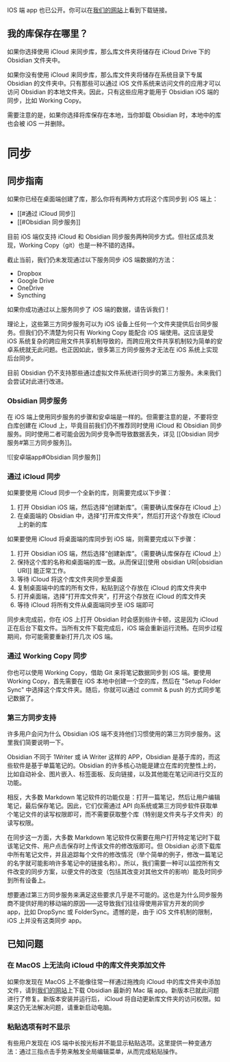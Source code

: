 IOS 端 app 也已公开。你可以在[我们的网站](https://obsidian.md/mobile)上看到下载链接。

## 我的库保存在哪里？

如果你选择使用 iCloud 来同步库，那么库文件夹将储存在 iCloud Drive 下的 Obsidian 文件夹中。

如果你没有使用 iCloud 来同步库，那么库文件夹将储存在系统目录下专属 Obsidian 的文件夹中。只有那些可以通过 iOS 文件系统来访问文件的应用才可以访问 Obsidian 的本地文件夹。因此，只有这些应用才能用于 Obsidian iOS 端的同步，比如 Working Copy。

需要注意的是，如果你选择将库保存在本地，当你卸载 Obsidian 时，本地中的库也会被 iOS 一并删除。

# 同步

## 同步指南

如果你已经在桌面端创建了库，那么你将有两种方式将这个库同步到 iOS 端上：

- [[#通过 iCloud 同步]]
- [[#Obsidian 同步服务]]

目前 iOS 端仅支持 iCloud 和 Obsidian 同步服务两种同步方式。但社区成员发现，Working Copy（git）也是一种不错的选择。

截止当前，我们仍未发现通过以下服务同步 iOS 端数据的方法：

- Dropbox
- Google Drive
- OneDrive
- Syncthing

如果你成功通过以上服务同步了 iOS 端的数据，请告诉我们！

理论上，这些第三方同步服务可以为 iOS 设备上任何一个文件夹提供后台同步服务。但我们仍不清楚为何只有 Working Copy 能配合 iOS 端使用。这应该是受 iOS 系统复杂的跨应用文件共享机制导致的，而跨应用文件共享机制较为简单的安卓系统就无此问题。也正因如此，很多第三方同步服务才无法在 iOS 系统上实现后台同步。

目前 Obsidian 仍不支持那些通过虚拟文件系统进行同步的第三方服务。未来我们会尝试对此进行改进。

### Obsidian 同步服务

在 iOS 端上使用同步服务的步骤和安卓端是一样的。但需要注意的是，不要将空白库创建在 iCloud 上，毕竟目前我们仍不推荐同时使用 iCloud 和 Obsidian 同步服务。同时使用二者可能会因为同步竞争而导致数据丢失，详见 [[Obsidian 同步服务#第三方同步服务]]。

![[安卓端app#Obsidian 同步服务]]

### 通过 iCloud 同步

如果要使用 iCloud 同步一个全新的库，则需要完成以下步骤：

1. 打开 Obsidian iOS 端，然后选择“创建新库”。（需要确认库保存在 iCloud 上）
2. 在桌面端的 Obsidian 中，选择“打开库文件夹”，然后打开这个存放在  iCloud 上的新的库

如果要使用 iCloud 将桌面端的库同步到 iOS 端，则需要完成以下步骤：

1. 打开 Obsidian iOS 端，然后选择“创建新库”。（需要确认库保存在 iCloud 上）
2. 保持这个库的名称和桌面端的库一致。从而保证[[使用 obsidian URI|obsidian URI]] 能正常工作。
3. 等待 iCloud 将这个库文件夹同步至桌面
4. 复制桌面端中的库的所有文件，粘贴到这个存放在 iCloud 的库文件夹中
5. 打开桌面端，选择“打开库文件夹”，打开这个存放在 iCloud 的库文件夹
6. 等待 iCloud 将所有文件从桌面端同步至 iOS 端即可

同步未完成前，你在 iOS 上打开 Obsidian 时会感到些许卡顿，这是因为 iCloud 正在后台下载文件。当所有文件下载完成后，iOS 端会重新运行流畅。在同步过程期间，你可能需要重新打开几次 iOS 端。

### 通过 Working Copy 同步

你也可以使用 Working Copy，借助 Git 来将笔记数据同步到 iOS 端。要使用 Working Copy，首先需要在 iOS 本地中创建一个空的库，然后在 "Setup Folder Sync" 中选择这个库文件夹。随后，你就可以通过 commit & push 的方式同步笔记数据了。

### 第三方同步支持

许多用户会问为什么 Obsidian iOS 端不支持他们习惯使用的第三方同步服务。这里我们简要说明一下。

Obsidian 不同于 1Writer 或 iA Writer 这样的 APP，Obsidian 是基于库的，而这些软件是基于单篇笔记的。Obsidian 的许多核心功能是建立在库的完整性上的，比如自动补全、图片嵌入、标签面板、反向链接，以及其他能在笔记间进行交互的功能。

相反，大多数 Markdown 笔记软件的功能仅是：打开一篇笔记，然后让用户编辑笔记，最后保存笔记。因此，它们仅需通过 API 向系统或第三方同步软件获取单个笔记文件的读写权限即可，而不需要获取整个库（特别是文件夹与子文件夹）的读写权限。

在同步这一方面，大多数 Markdown 笔记软件仅需要在用户打开特定笔记时下载该笔记文件、用户点击保存时上传该文件的修改版即可。但 Obsidian 必须下载库中所有笔记文件，并且追踪每个文件的修改情况（举个简单的例子，修改一篇笔记的名字就可能影响许多笔记中的链接名称）。所以，我们需要一种可以监控所有文件改变的同步方案，以便文件的改变（包括其改变对其他文件的影响）能及时同步到所有设备上。

想要通过第三方同步服务来满足这些要求几乎是不可能的。这也是为什么同步服务商不提供好用的移动端的原因——这导致我们往往得使用非官方开发的同步 app，比如 DropSync 或 FolderSync。遗憾的是，由于 iOS 文件机制的限制， iOS 上并没有这类同步 app。

## 已知问题

###  在 MacOS 上无法向 iCloud 中的库文件夹添加文件

如果你发现在 MacOS 上不能像往常一样通过拖拽向 iCloud 中的库文件夹中添加文件，请到[我们的网站](https://obsidian.md)上下载 Obsidian 最新的 Mac 端 app。新版本已就此问题进行了修复。新版本安装并运行后， iCloud 将自动更新库文件夹的访问权限。如果这仍无法解决问题，请重新启动电脑。

### 粘贴选项有时不显示

有些用户发现在 iOS 端中长按光标并不能显示粘贴选项。这里提供一种变通方法：通过三指点击手势来触发全局编辑菜单，从而完成粘贴操作。